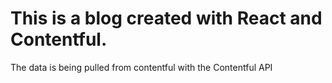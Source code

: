 # This is a blog created with React and Contentful.
The data is being pulled from contentful with the Contentful API